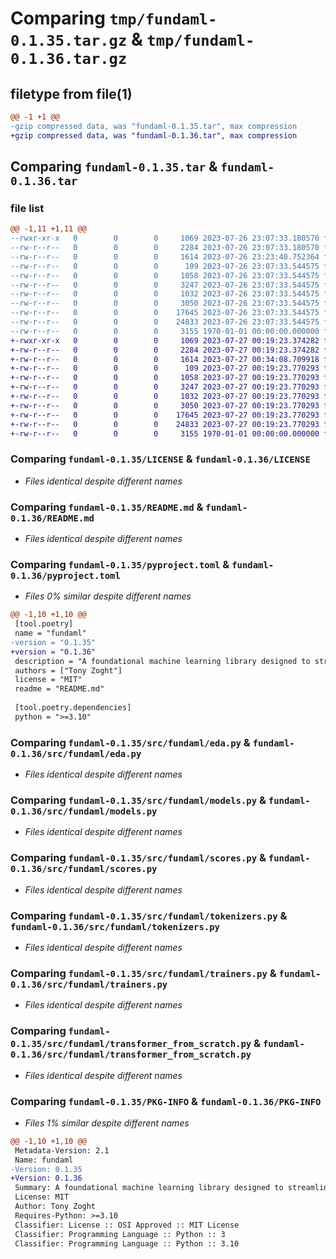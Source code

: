 # Comparing `tmp/fundaml-0.1.35.tar.gz` & `tmp/fundaml-0.1.36.tar.gz`

## filetype from file(1)

```diff
@@ -1 +1 @@
-gzip compressed data, was "fundaml-0.1.35.tar", max compression
+gzip compressed data, was "fundaml-0.1.36.tar", max compression
```

## Comparing `fundaml-0.1.35.tar` & `fundaml-0.1.36.tar`

### file list

```diff
@@ -1,11 +1,11 @@
--rwxr-xr-x   0        0        0     1069 2023-07-26 23:07:33.180570 fundaml-0.1.35/LICENSE
--rw-r--r--   0        0        0     2284 2023-07-26 23:07:33.180570 fundaml-0.1.35/README.md
--rw-r--r--   0        0        0     1614 2023-07-26 23:23:40.752364 fundaml-0.1.35/pyproject.toml
--rw-r--r--   0        0        0      109 2023-07-26 23:07:33.544575 fundaml-0.1.35/src/fundaml/__init__.py
--rw-r--r--   0        0        0     1058 2023-07-26 23:07:33.544575 fundaml-0.1.35/src/fundaml/eda.py
--rw-r--r--   0        0        0     3247 2023-07-26 23:07:33.544575 fundaml-0.1.35/src/fundaml/models.py
--rw-r--r--   0        0        0     1032 2023-07-26 23:07:33.544575 fundaml-0.1.35/src/fundaml/scores.py
--rw-r--r--   0        0        0     3050 2023-07-26 23:07:33.544575 fundaml-0.1.35/src/fundaml/tokenizers.py
--rw-r--r--   0        0        0    17645 2023-07-26 23:07:33.544575 fundaml-0.1.35/src/fundaml/trainers.py
--rw-r--r--   0        0        0    24833 2023-07-26 23:07:33.544575 fundaml-0.1.35/src/fundaml/transformer_from_scratch.py
--rw-r--r--   0        0        0     3155 1970-01-01 00:00:00.000000 fundaml-0.1.35/PKG-INFO
+-rwxr-xr-x   0        0        0     1069 2023-07-27 00:19:23.374282 fundaml-0.1.36/LICENSE
+-rw-r--r--   0        0        0     2284 2023-07-27 00:19:23.374282 fundaml-0.1.36/README.md
+-rw-r--r--   0        0        0     1614 2023-07-27 00:34:08.709918 fundaml-0.1.36/pyproject.toml
+-rw-r--r--   0        0        0      109 2023-07-27 00:19:23.770293 fundaml-0.1.36/src/fundaml/__init__.py
+-rw-r--r--   0        0        0     1058 2023-07-27 00:19:23.770293 fundaml-0.1.36/src/fundaml/eda.py
+-rw-r--r--   0        0        0     3247 2023-07-27 00:19:23.770293 fundaml-0.1.36/src/fundaml/models.py
+-rw-r--r--   0        0        0     1032 2023-07-27 00:19:23.770293 fundaml-0.1.36/src/fundaml/scores.py
+-rw-r--r--   0        0        0     3050 2023-07-27 00:19:23.770293 fundaml-0.1.36/src/fundaml/tokenizers.py
+-rw-r--r--   0        0        0    17645 2023-07-27 00:19:23.770293 fundaml-0.1.36/src/fundaml/trainers.py
+-rw-r--r--   0        0        0    24833 2023-07-27 00:19:23.770293 fundaml-0.1.36/src/fundaml/transformer_from_scratch.py
+-rw-r--r--   0        0        0     3155 1970-01-01 00:00:00.000000 fundaml-0.1.36/PKG-INFO
```

### Comparing `fundaml-0.1.35/LICENSE` & `fundaml-0.1.36/LICENSE`

 * *Files identical despite different names*

### Comparing `fundaml-0.1.35/README.md` & `fundaml-0.1.36/README.md`

 * *Files identical despite different names*

### Comparing `fundaml-0.1.35/pyproject.toml` & `fundaml-0.1.36/pyproject.toml`

 * *Files 0% similar despite different names*

```diff
@@ -1,10 +1,10 @@
 [tool.poetry]
 name = "fundaml"
-version = "0.1.35"
+version = "0.1.36"
 description = "A foundational machine learning library designed to streamline the end-to-end process of developing and deploying machine learning models. FundAML offers a broad array of tools and utilities for data preprocessing, model training, evaluation, and deployment, making it a fundamental solution for machine learning tasks."
 authors = ["Tony Zoght"]
 license = "MIT"
 readme = "README.md"
 
 [tool.poetry.dependencies]
 python = ">=3.10"
```

### Comparing `fundaml-0.1.35/src/fundaml/eda.py` & `fundaml-0.1.36/src/fundaml/eda.py`

 * *Files identical despite different names*

### Comparing `fundaml-0.1.35/src/fundaml/models.py` & `fundaml-0.1.36/src/fundaml/models.py`

 * *Files identical despite different names*

### Comparing `fundaml-0.1.35/src/fundaml/scores.py` & `fundaml-0.1.36/src/fundaml/scores.py`

 * *Files identical despite different names*

### Comparing `fundaml-0.1.35/src/fundaml/tokenizers.py` & `fundaml-0.1.36/src/fundaml/tokenizers.py`

 * *Files identical despite different names*

### Comparing `fundaml-0.1.35/src/fundaml/trainers.py` & `fundaml-0.1.36/src/fundaml/trainers.py`

 * *Files identical despite different names*

### Comparing `fundaml-0.1.35/src/fundaml/transformer_from_scratch.py` & `fundaml-0.1.36/src/fundaml/transformer_from_scratch.py`

 * *Files identical despite different names*

### Comparing `fundaml-0.1.35/PKG-INFO` & `fundaml-0.1.36/PKG-INFO`

 * *Files 1% similar despite different names*

```diff
@@ -1,10 +1,10 @@
 Metadata-Version: 2.1
 Name: fundaml
-Version: 0.1.35
+Version: 0.1.36
 Summary: A foundational machine learning library designed to streamline the end-to-end process of developing and deploying machine learning models. FundAML offers a broad array of tools and utilities for data preprocessing, model training, evaluation, and deployment, making it a fundamental solution for machine learning tasks.
 License: MIT
 Author: Tony Zoght
 Requires-Python: >=3.10
 Classifier: License :: OSI Approved :: MIT License
 Classifier: Programming Language :: Python :: 3
 Classifier: Programming Language :: Python :: 3.10
```


